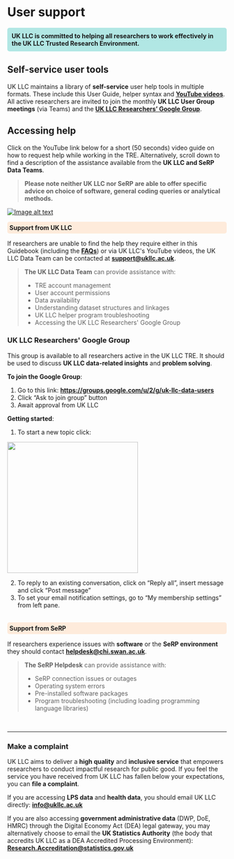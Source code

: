 # User support
<div style="background-color: rgba(0, 178, 169, 0.3); padding: 10px; border-radius: 5px;"><strong>UK LLC is committed to helping all researchers to work effectively in the UK LLC Trusted Research Environment.</strong></div style>

## Self-service user tools
UK LLC maintains a library of **self-service** user help tools in multiple formats.  These include this User Guide, helper syntax and <strong><a href="https://www.youtube.com/@ukllcollab" target="_blank" rel="noopener noreferrer">YouTube videos</a></strong>.
All active researchers are invited to join the monthly **UK LLC User Group meetings** (via Teams) and the [**UK LLC Researchers’ Google Group**](#uk-llc-researchers-google-group).

## Accessing help

Click on the YouTube link below for a short (50 seconds) video guide on how to request help while working in the TRE.
Alternatively, scroll down to find a description of the assistance available from the **UK LLC and SeRP Data Teams**.

> **Please note neither UK LLC nor SeRP are able to offer specific advice on choice of software, general coding queries or analytical methods.**

[![Image alt text](https://img.youtube.com/vi/K1mkECx73ow/0.jpg)](https://www.youtube.com/watch?v=K1mkECx73ow)

<div style="background-color: rgba(255, 218, 185, 0.5); padding: 5px; border-radius: 5px;"><strong>Support from UK LLC</strong></div>

If researchers are unable to find the help they require either in this Guidebook (including the [**FAQs**](../FAQ/faq_intro.md)) or via UK LLC's YouTube videos, the UK LLC Data Team can be contacted at [**support@ukllc.ac.uk**](mailto:support@ukllc.ac.uk).

> **The UK LLC Data Team** can provide assistance with:
>* TRE account management
>* User account permissions
>* Data availability
>* Understanding dataset structures and linkages
>* UK LLC helper program troubleshooting
>* Accessing the UK LLC Researchers' Google Group

### UK LLC Researchers' Google Group

This group is available to all researchers active in the UK LLC TRE. It should be used to discuss **UK LLC data-related insights** and **problem solving**.

**To join the Google Group**:
1.	Go to this link: <strong><a href="https://groups.google.com/u/2/g/uk-llc-data-users" target="_blank" rel="noopener noreferrer">https://groups.google.com/u/2/g/uk-llc-data-users</a></strong>
2.	Click “Ask to join group” button
3.	Await approval from UK LLC

**Getting started**:
1.	To start a new topic click:

<img src="../images/user_guide/GoogleGroups.png" width="300">

2.	To reply to an existing conversation, click on “Reply all”, insert message and click “Post message”
3.	To set your email notification settings, go to “My membership settings” from left pane.
<br>


<div style="background-color: rgba(255, 218, 185, 0.5); padding: 5px; border-radius: 5px;"><strong>Support from SeRP</strong></div>

If researchers experience issues with **software** or the **SeRP environment** they should contact [**helpdesk@chi.swan.ac.uk**](mailto:helpdesk@chi.swan.ac.uk).
>**The SeRP Helpdesk** can provide assistance with:
>* SeRP connection issues or outages
>* Operating system errors
>* Pre-installed software packages
>* Program troubleshooting (including loading programming language libraries)

<br>

***
### Make a complaint
UK LLC aims to deliver a **high quality** and **inclusive service** that empowers researchers to conduct impactful research for public good. If you feel the service you have received from UK LLC has fallen below your expectations, you can **file a complaint**.

If you are accessing **LPS data** and **health data**, you should email UK LLC directly: [**info@ukllc.ac.uk**](mailto:info@ukllc.ac.uk)

If you are also accessing **government administrative data** (DWP, DoE, HMRC) through the Digital Economy Act (DEA) legal gateway, you may alternatively choose to email the **UK Statistics Authority** (the body that accredits UK LLC as a DEA Accredited Processing Environment): [**Research.Accreditation@statistics.gov.uk**](mailto:Research.Accreditation@statistics.gov.uk)
